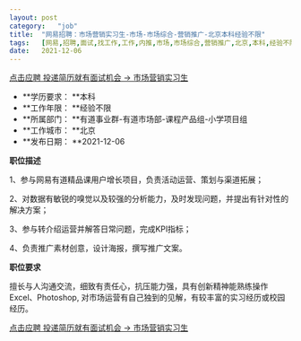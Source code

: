 ```yaml
---
layout:	post
category:	"job"
title:	"网易招聘：市场营销实习生-市场-市场综合-营销推广-北京本科经验不限"
tags:	[网易,招聘,面试,找工作,工作,内推,市场,市场综合,营销推广,北京,本科,经验不限]
date:	2021-12-06
---
```


[点击应聘 投递简历就有面试机会 ->  市场营销实习生](http://mobile.bole.netease.com/bole/boleDetail?id=27202&employeeId=346f03c3cda5f04c&key=all)



- **学历要求： **本科
- **工作年限： **经验不限
- **所属部门： **有道事业群-有道市场部-课程产品组-小学项目组
- **工作城市： **北京
- **发布日期： **2021-12-06



**职位描述**

1、参与网易有道精品课用户增长项目，负责活动运营、策划与渠道拓展；

2、对数据有敏锐的嗅觉以及较强的分析能力，及时发现问题，并提出有针对性的解决方案；

3、参与转介绍运营并解答日常问题，完成KPI指标；

4、负责推广素材创意，设计海报，撰写推广文案。





**职位要求**

擅长与人沟通交流，细致有责任心，抗压能力强，具有创新精神能熟练操作Excel、Photoshop, 对市场运营有自己独到的见解，有较丰富的实习经历或校园经历。



[点击应聘 投递简历就有面试机会 ->  市场营销实习生](http://mobile.bole.netease.com/bole/boleDetail?id=27202&employeeId=346f03c3cda5f04c&key=all)